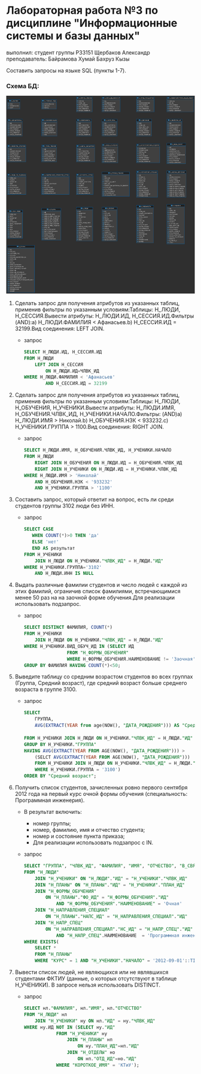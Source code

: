 # Лабораторная работа №3 по дисциплине "Информационные системы и базы данных"

выполнил: студент группы P33151 Щербаков Александр\
преподаватель: Байрамова Хумай Бахруз Кызы

Составить запросы на языке SQL (пункты 1-7).

### Схема БД:

![ucheb-schema](ucheb.png)


1. Сделать запрос для получения атрибутов из указанных таблиц, применив фильтры по указанным условиям:Таблицы: Н_ЛЮДИ, Н_СЕССИЯ.Вывести атрибуты: Н_ЛЮДИ.ИД, Н_СЕССИЯ.ИД.Фильтры (AND):a) Н_ЛЮДИ.ФАМИЛИЯ < Афанасьев.b) Н_СЕССИЯ.ИД = 32199.Вид соединения: LEFT JOIN. 
    - запрос
        
        ```sql
        SELECT Н_ЛЮДИ.ИД, Н_СЕССИЯ.ИД
        FROM Н_ЛЮДИ
            LEFT JOIN Н_СЕССИЯ 
        		ON Н_ЛЮДИ.ИД=ЧЛВК_ИД
        WHERE Н_ЛЮДИ.ФАМИЛИЯ < 'Афанасьев'
        		AND Н_СЕССИЯ.ИД = 32199
        ```
        
2. Сделать запрос для получения атрибутов из указанных таблиц, применив фильтры по указанным условиям:Таблицы: Н_ЛЮДИ, Н_ОБУЧЕНИЯ, Н_УЧЕНИКИ.Вывести атрибуты: Н_ЛЮДИ.ИМЯ, Н_ОБУЧЕНИЯ.ЧЛВК_ИД, Н_УЧЕНИКИ.НАЧАЛО.Фильтры: (AND)a) Н_ЛЮДИ.ИМЯ > Николай.b) Н_ОБУЧЕНИЯ.НЗК < 933232.c) Н_УЧЕНИКИ.ГРУППА > 1100.Вид соединения: RIGHT JOIN.
    - запрос
        
        ```sql
        SELECT Н_ЛЮДИ.ИМЯ, Н_ОБУЧЕНИЯ.ЧЛВК_ИД, Н_УЧЕНИКИ.НАЧАЛО
        FROM Н_ЛЮДИ 
        	RIGHT JOIN Н_ОБУЧЕНИЯ ON Н_ЛЮДИ.ИД = Н_ОБУЧЕНИЯ.ЧЛВК_ИД
        	RIGHT JOIN Н_УЧЕНИКИ ON Н_ЛЮДИ.ИД = Н_УЧЕНИКИ.ЧЛВК_ИД
        WHERE Н_ЛЮДИ.ИМЯ > 'Николай'
        	AND Н_ОБУЧЕНИЯ.НЗК < '933232'
        	AND Н_УЧЕНИКИ.ГРУППА > '1100'
        ```
        
3. Составить запрос, который ответит на вопрос, есть ли среди студентов группы 3102 люди без ИНН.
    - запрос
        
        ```sql
        SELECT CASE 
           WHEN COUNT(*)>0 THEN 'да'
           ELSE 'нет'
           END AS результат
        FROM Н_УЧЕНИКИ
            JOIN Н_ЛЮДИ ON Н_УЧЕНИКИ."ЧЛВК_ИД" = Н_ЛЮДИ."ИД" 
        WHERE Н_УЧЕНИКИ.ГРУППА='3102' 
        	AND Н_ЛЮДИ.ИНН IS NULL
        ```
        
4. Выдать различные фамилии студентов и число людей с каждой из этих фамилий, ограничив список фамилиями, встречающимися менее 50 раз на на заочной форме обучения.Для реализации использовать подзапрос.
    - запрос
        
        ```sql
        SELECT DISTINCT ФАМИЛИЯ, COUNT(*)
        FROM Н_УЧЕНИКИ
            JOIN Н_ЛЮДИ ON Н_УЧЕНИКИ."ЧЛВК_ИД" = Н_ЛЮДИ."ИД" 
        WHERE Н_УЧЕНИКИ.ВИД_ОБУЧ_ИД IN (SELECT ИД 
        				FROM "Н_ФОРМЫ_ОБУЧЕНИЯ" 
        				WHERE Н_ФОРМЫ_ОБУЧЕНИЯ.НАИМЕНОВАНИЕ != 'Заочная')
        GROUP BY ФАМИЛИЯ HAVING COUNT(*)<50;
        ```
        
5. Выведите таблицу со средним возрастом студентов во всех группах (Группа, Средний возраст), где средний возраст больше среднего возраста в группе 3100.
    - запрос
        
        ```sql
        SELECT 
        	ГРУППА, 
        	AVG(EXTRACT(YEAR from age(NOW(), "ДАТА_РОЖДЕНИЯ"))) AS "Средний возраст"
        	
        FROM Н_УЧЕНИКИ JOIN Н_ЛЮДИ ON Н_УЧЕНИКИ."ЧЛВК_ИД" = Н_ЛЮДИ."ИД" 
        GROUP BY Н_УЧЕНИКИ."ГРУППА" 
        HAVING AVG(EXTRACT(YEAR FROM AGE(NOW(), "ДАТА_РОЖДЕНИЯ"))) >
        	(SELCT AVG(EXTRACT(YEAR FROM AGE(NOW(), "ДАТА_РОЖДЕНИЯ")))
        	FROM Н_УЧЕНИКИ JOIN Н_ЛЮДИ ON Н_УЧЕНИКИ."ЧЛВК_ИД" = Н_ЛЮДИ."ИД"
        	WHERE Н_УЧЕНИКИ.ГРУППА = '3100')
        ORDER BY "Средний возраст";
        ```
        
6. Получить список студентов, зачисленных ровно первого сентября 2012 года на первый курс очной формы обучения (специальность: Программная инженерия).
    - В результат включить:
      - номер группы;
      - номер, фамилию, имя и отчество студента;
      - номер и состояние пункта приказа;
      - Для реализации использовать подзапрос с IN.
  
      
   - запрос
        
        ```sql
        SELECT "ГРУППА", "ЧЛВК_ИД", "ФАМИЛИЯ", "ИМЯ", "ОТЧЕСТВО", "В_СВЯЗИ_С", "СОСТОЯНИЕ", Н_УЧЕНИКИ.НАЧАЛО
        FROM "Н_ЛЮДИ"
            JOIN "Н_УЧЕНИКИ" ON "Н_ЛЮДИ"."ИД" = "Н_УЧЕНИКИ"."ЧЛВК_ИД"
            JOIN "Н_ПЛАНЫ" ON "Н_ПЛАНЫ"."ИД" = "Н_УЧЕНИКИ"."ПЛАН_ИД"
            JOIN "Н_ФОРМЫ_ОБУЧЕНИЯ"
                ON "Н_ПЛАНЫ"."ФО_ИД" = "Н_ФОРМЫ_ОБУЧЕНИЯ"."ИД"
                    AND "Н_ФОРМЫ_ОБУЧЕНИЯ"."НАИМЕНОВАНИЕ" = 'Очная'
            JOIN "Н_НАПРАВЛЕНИЯ_СПЕЦИАЛ"
                ON "Н_ПЛАНЫ"."НАПС_ИД" = "Н_НАПРАВЛЕНИЯ_СПЕЦИАЛ"."ИД"
            JOIN "Н_НАПР_СПЕЦ"
                ON "Н_НАПРАВЛЕНИЯ_СПЕЦИАЛ"."НС_ИД" = "Н_НАПР_СПЕЦ"."ИД"
                    AND "Н_НАПР_СПЕЦ".НАИМЕНОВАНИЕ  = 'Программная инженерия'
        WHERE EXISTS(
            SELECT *
            FROM "Н_ПЛАНЫ"
            WHERE "КУРС" = 1 AND "Н_УЧЕНИКИ"."НАЧАЛО" = '2012-09-01'::TIMESTAMP );
        ```
        
7. Вывести список людей, не являющихся или не являвшихся студентами ФКТИУ (данные, о которых отсутствуют в таблице Н_УЧЕНИКИ). В запросе нельзя использовать DISTINCT.
    - запрос
        
        ```sql
        SELECT нл."ФАМИЛИЯ", нл."ИМЯ", нл."ОТЧЕСТВО"
        FROM "Н_ЛЮДИ" нл 
	        JOIN "Н_УЧЕНИКИ" ну ON нл."ИД" = ну."ЧЛВК_ИД" 
        WHERE ну.ИД NOT IN (SELECT ну."ИД"
	                FROM "Н_УЧЕНИКИ" ну 
		                JOIN "Н_ПЛАНЫ" нп 
			                ON ну."ПЛАН_ИД"=нп."ИД" 
		                JOIN "Н_ОТДЕЛЫ" но 
			                ON нп."ОТД_ИД"=но."ИД" 
	                WHERE "КОРОТКОЕ_ИМЯ" = 'КТиУ');
        ```
